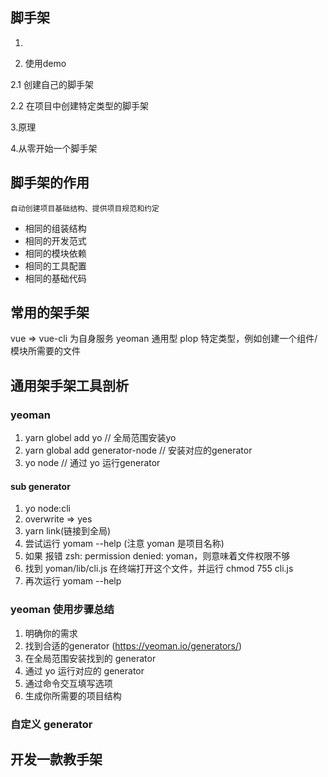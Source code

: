## 脚手架

1.

2. 使用demo

2.1 创建自己的脚手架

2.2 在项目中创建特定类型的脚手架

3.原理

4.从零开始一个脚手架

## 脚手架的作用

    自动创建项目基础结构、提供项目规范和约定
-   相同的组装结构
-   相同的开发范式
-   相同的模块依赖
-   相同的工具配置
-   相同的基础代码

## 常用的架手架
vue => vue-cli 为自身服务
yeoman   通用型
plop  特定类型，例如创建一个组件/模块所需要的文件

## 通用架手架工具剖析

### yeoman
1. yarn globel add yo // 全局范围安装yo
2. yarn global add generator-node // 安装对应的generator
3. yo node // 通过 yo 运行generator

#### sub generator
1. yo node:cli
2. overwrite => yes
3. yarn link(链接到全局)
4. 尝试运行 yomam --help (注意 yoman 是项目名称)
5. 如果 报错 zsh: permission denied: yoman，则意味着文件权限不够
6. 找到 yoman/lib/cli.js 在终端打开这个文件，并运行 chmod 755 cli.js
7. 再次运行 yomam --help

### yeoman 使用步骤总结
1. 明确你的需求
2. 找到合适的generator (https://yeoman.io/generators/)
3. 在全局范围安装找到的 generator
4. 通过 yo 运行对应的 generator
5. 通过命令交互填写选项
6. 生成你所需要的项目结构

### 自定义 generator


## 开发一款教手架